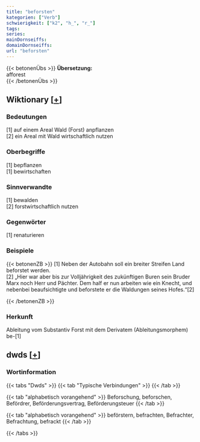 ```yaml
---
title: "beforsten"
kategorien: ["Verb"]
schwierigkeit: ["k2", "h_", "r_"]
tags:
series:
mainDornseiffs:
domainDornseiffs:
url: "beforsten"
---
```


{{< betonenÜbs >}}
**Übersetzung:**  
afforest  
{{< /betonenÜbs >}}

## Wiktionary [[+](https://de.wiktionary.org/wiki/beforsten)]

### Bedeutungen
[1] auf einem Areal Wald (Forst) anpflanzen  
[2] ein Areal mit Wald wirtschaftlich nutzen  

### Oberbegriffe
[1] bepflanzen  
[1] bewirtschaften  

### Sinnverwandte
[1] bewalden  
[2] forstwirtschaftlich nutzen  

### Gegenwörter
[1] renaturieren  

### Beispiele
{{< betonenZB >}}
[1] Neben der Autobahn soll ein breiter Streifen Land beforstet werden.  
[2] „Hier war aber bis zur Volljährigkeit des zukünftigen Buren sein Bruder Marx noch Herr und Pächter. Dem half er nun arbeiten wie ein Knecht, und nebenbei beaufsichtigte und beforstete er die Waldungen seines Hofes.“[2]  

{{< /betonenZB >}}
### Herkunft
Ableitung vom Substantiv Forst mit dem Derivatem (Ableitungsmorphem) be-[1]  



## dwds [[+](https://www.dwds.de/wb/beforsten)]

### Wortinformation
{{< tabs "Dwds" >}}
{{< tab "Typische Verbindungen" >}}
{{< /tab >}}

{{< tab "alphabetisch vorangehend" >}}
Beforschung, beforschen, Befördrer, Beförderungsvertrag, Beförderungsteuer
{{< /tab >}}

{{< tab "alphabetisch vorangehend" >}}
beförstern, befrachten, Befrachter, Befrachtung, befrackt
{{< /tab >}}

{{< /tabs >}}

